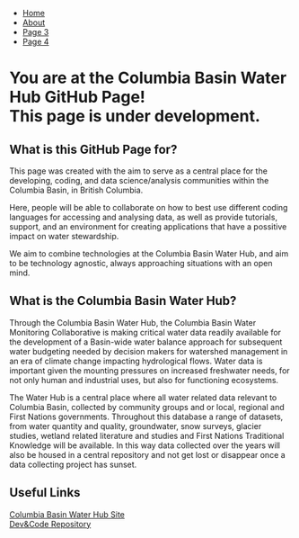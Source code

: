 <!DOCTYPE html>
<html>
	<head>
		<link rel="stylesheet" type="text/css" href="css/main.css">
	</head>
	<body>
		<nav>
    		<ul>
        		<li><a href="/">Home</a></li>
	        	<li><a href="/About">About</a></li>
        		<li><a href="/Page3">Page 3</a></li>
        		<li><a href="/Page4">Page 4</a></li>
    		</ul>
		</nav>
		<div class="container">
      <div>
        		<h1>You are at the Columbia Basin Water Hub GitHub Page!<br> This page is under development.</h1>  
      </div>
      <div>
        <h2>What is this GitHub Page for?</h2>
      <p>This page was created with the aim to serve as a central place for the developing, coding, and data science/analysis communities within the Columbia Basin, in British Columbia.

Here, people will be able to collaborate on how to best use different coding languages for accessing and analysing data, as well as provide tutorials, support, and an environment for creating applications that have a possitive impact on water stewardship.

We aim to combine technologies at the Columbia Basin Water Hub, and aim to be technology agnostic, always approaching situations with an open mind.
</p>
       <h2>What is the Columbia Basin Water Hub?</h2>
       <p>Through the Columbia Basin Water Hub, the Columbia Basin Water Monitoring Collaborative is making critical water data readily available for the development of a Basin-wide water balance approach for subsequent water budgeting needed by decision makers for watershed management in an era of climate change impacting hydrological flows. Water data is important given the mounting pressures on increased freshwater needs, for not only human and industrial uses, but also for functioning ecosystems.

The Water Hub is a central place where all water related data relevant to Columbia Basin, collected by community groups and or local, regional and First Nations governments. Throughout this database a range of datasets, from water quantity and quality, groundwater, snow surveys, glacier studies, wetland related literature and studies and First Nations Traditional Knowledge will be available. In this way data collected over the years will also be housed in a central repository and not get lost or disappear once a data collecting project has sunset. 
</p>
      <h2>Useful Links</h2>
  <a href="https://waterhub.livinglakescanada.ca/">Columbia Basin Water Hub Site</a><br>
  <a href="https://github.com/CBWaterHubManager/columbia-basin-water-hub-Dev-Code/tree/main">Dev&Code Repository</a>
  </div>
		</div><!-- /.container -->
	</body>
</html>
